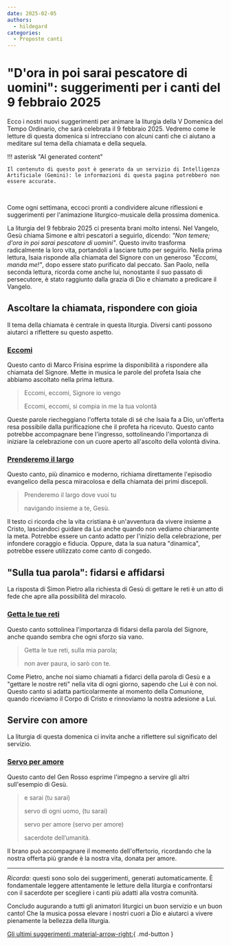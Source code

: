 ```yaml
---
date: 2025-02-05
authors:
  - hildegard
categories:
  - Proposte canti
---
```


# "D'ora in poi sarai pescatore di uomini": suggerimenti per i canti del 9 febbraio 2025

Ecco i nostri nuovi suggerimenti per animare la liturgia della V Domenica del Tempo Ordinario, che sarà celebrata il 9 febbraio 2025. Vedremo come le letture di questa domenica si intrecciano con alcuni canti che ci aiutano a meditare sul tema della chiamata e della sequela.

<!-- more -->

!!! asterisk "AI generated content"

    Il contenuto di questo post è generato da un servizio di Intelligenza Artificiale (Gemini): le informazioni di questa pagina potrebbero non essere accurate.

<br>

Come ogni settimana, eccoci pronti a condividere alcune riflessioni e suggerimenti per l'animazione liturgico-musicale della prossima domenica.

La liturgia del 9 febbraio 2025 ci presenta brani molto intensi. Nel Vangelo, Gesù chiama Simone e altri pescatori a seguirlo, dicendo: *"Non temere; d'ora in poi sarai pescatore di uomini"*. Questo invito trasforma radicalmente la loro vita, portandoli a lasciare tutto per seguirlo. Nella prima lettura, Isaia risponde alla chiamata del Signore con un generoso *"Eccomi, manda me!"*, dopo essere stato purificato dal peccato. San Paolo, nella seconda lettura, ricorda come anche lui, nonostante il suo passato di persecutore, è stato raggiunto dalla grazia di Dio e chiamato a predicare il Vangelo.

## Ascoltare la chiamata, rispondere con gioia

Il tema della chiamata è centrale in questa liturgia. Diversi canti possono aiutarci a riflettere su questo aspetto.

### [Eccomi](https://www.librettocanti.it/canto/eccomi-185)

Questo canto di Marco Frisina esprime la disponibilità a rispondere alla chiamata del Signore. Mette in musica le parole del profeta Isaia che abbiamo ascoltato nella prima lettura.

> Eccomi, eccomi, Signore io vengo
>
> Eccomi, eccomi, si compia in me la tua volontà

Queste parole riecheggiano l'offerta totale di sé che Isaia fa a Dio, un'offerta resa possibile dalla purificazione che il profeta ha ricevuto. Questo canto potrebbe accompagnare bene l'ingresso, sottolineando l'importanza di iniziare la celebrazione con un cuore aperto all'ascolto della volontà divina.

### [Prenderemo il largo](https://www.librettocanti.it/canto/prenderemo-il-largo-2999)

Questo canto, più dinamico e moderno, richiama direttamente l'episodio evangelico della pesca miracolosa e della chiamata dei primi discepoli.

> Prenderemo il largo dove vuoi tu
>
> navigando insieme a te, Gesù.

Il testo ci ricorda che la vita cristiana è un'avventura da vivere insieme a Cristo, lasciandoci guidare da Lui anche quando non vediamo chiaramente la meta. Potrebbe essere un canto adatto per l'inizio della celebrazione, per infondere coraggio e fiducia. Oppure, data la sua natura "dinamica", potrebbe essere utilizzato come canto di congedo.

## "Sulla tua parola": fidarsi e affidarsi

La risposta di Simon Pietro alla richiesta di Gesù di gettare le reti è un atto di fede che apre alla possibilità del miracolo.

### [Getta le tue reti](https://www.librettocanti.it/canto/getta-le-tue-reti-2564)

Questo canto sottolinea l'importanza di fidarsi della parola del Signore, anche quando sembra che ogni sforzo sia vano.

> Getta le tue reti, sulla mia parola;
>
> non aver paura, io sarò con te.

Come Pietro, anche noi siamo chiamati a fidarci della parola di Gesù e a "gettare le nostre reti" nella vita di ogni giorno, sapendo che Lui è con noi. Questo canto si adatta particolarmente al momento della Comunione, quando riceviamo il Corpo di Cristo e rinnoviamo la nostra adesione a Lui.

## Servire con amore

La liturgia di questa domenica ci invita anche a riflettere sul significato del servizio.

### [Servo per amore](https://www.librettocanti.it/canto/servo-per-amore-423)

Questo canto del Gen Rosso esprime l'impegno a servire gli altri sull'esempio di Gesù.

> e sarai (tu sarai)
>
> servo di ogni uomo, (tu sarai)
>
> servo per amore (servo per amore)
>
> sacerdote dell’umanità.

Il brano può accompagnare il momento dell'offertorio, ricordando che la nostra offerta più grande è la nostra vita, donata per amore.

---

*Ricorda*: questi sono solo dei suggerimenti, generati automaticamente. È fondamentale leggere attentamente le letture della liturgia e confrontarsi con il sacerdote per scegliere i canti più adatti alla vostra comunità.

Concludo augurando a tutti gli animatori liturgici un buon servizio e un buon canto! Che la musica possa elevare i nostri cuori a Dio e aiutarci a vivere pienamente la bellezza della liturgia.

[Gli ultimi suggerimenti :material-arrow-right:](../index.md){ .md-button }

